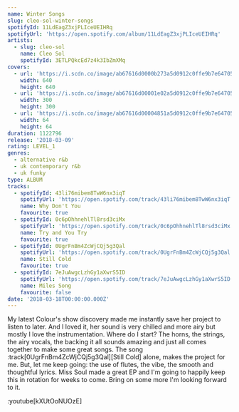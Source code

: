 ```yaml
---
name: Winter Songs
slug: cleo-sol-winter-songs
spotifyId: 11LdEagZ3xjPLIceUEIHRq
spotifyUrl: 'https://open.spotify.com/album/11LdEagZ3xjPLIceUEIHRq'
artists:
  - slug: cleo-sol
    name: Cleo Sol
    spotifyId: 3ETLPQkcEd7z4k3IbZmXMq
covers:
  - url: 'https://i.scdn.co/image/ab67616d0000b273a5d0912c0ffe9b7e64705856'
    width: 640
    height: 640
  - url: 'https://i.scdn.co/image/ab67616d00001e02a5d0912c0ffe9b7e64705856'
    width: 300
    height: 300
  - url: 'https://i.scdn.co/image/ab67616d00004851a5d0912c0ffe9b7e64705856'
    width: 64
    height: 64
duration: 1122796
release: '2018-03-09'
rating: LEVEL_1
genres:
  - alternative r&b
  - uk contemporary r&b
  - uk funky
type: ALBUM
tracks:
  - spotifyId: 43li76mibem8TwW6nx3iqT
    spotifyUrl: 'https://open.spotify.com/track/43li76mibem8TwW6nx3iqT'
    name: Why Don't You
    favourite: true
  - spotifyId: 0c6pOhhnehlTl8rsd3ciMx
    spotifyUrl: 'https://open.spotify.com/track/0c6pOhhnehlTl8rsd3ciMx'
    name: Try and You Try
    favourite: true
  - spotifyId: 0UgrFnBm4ZcWjCQj5g3Qal
    spotifyUrl: 'https://open.spotify.com/track/0UgrFnBm4ZcWjCQj5g3Qal'
    name: Still Cold
    favourite: true
  - spotifyId: 7eJuAwgcLzhGy1aXwrS5ID
    spotifyUrl: 'https://open.spotify.com/track/7eJuAwgcLzhGy1aXwrS5ID'
    name: Miles Song
    favourite: false
date: '2018-03-18T00:00:00.000Z'
---
```

My latest Colour's show discovery made me instantly save her project to listen to later.
And I loved it, her sound is very chilled and more airy but mostly I love the instrumentation.
Where do I start? The horns, the strings, the airy vocals, the backing it all sounds amazing
and just all comes together to make some great songs. The song :track[0UgrFnBm4ZcWjCQj5g3Qal][Still Cold]
alone, makes the project for me. But, let me keep going: the use of flutes, the vibe, the smooth
and thoughtful lyrics. Miss Soul made a great EP and I'm going to happily keep this in
rotation for weeks to come. Bring on some more I'm looking forward to it.

:youtube[kXUtOoNUOzE]
